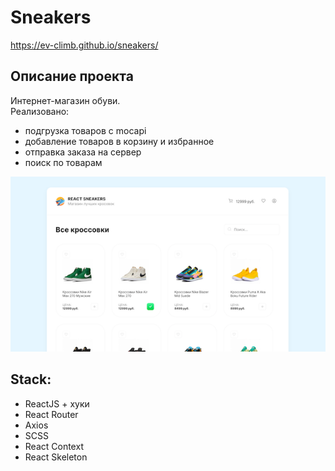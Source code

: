 # Sneakers

https://ev-climb.github.io/sneakers/

## Описание проекта

Интернет-магазин обуви.\
Реализовано:
- подгрузка товаров с mocapi
- добавление товаров в корзину и избранное
- отправка заказа на сервер
- поиск по товарам

![Screen](https://github.com/ev-climb/sneakers/blob/master/sneakers.png)

## Stack:
- ReactJS + хуки
- React Router
- Axios
- SCSS
- React Context
- React Skeleton
